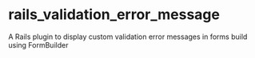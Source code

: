 # rails_validation_error_message
A Rails plugin to display custom validation error messages in forms build using FormBuilder
